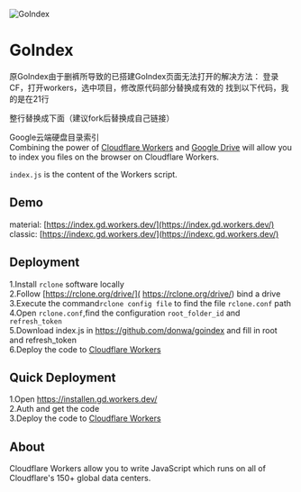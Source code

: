 ![GoIndex](https://raw.githubusercontent.com/donwa/goindex/master/themes/logo.png)  
  
GoIndex  
====  
原GoIndex由于删裤所导致的已搭建GoIndex页面无法打开的解决方法：
登录CF，打开workers，选中项目，修改原代码部分替换成有效的
找到以下代码，我的是在21行
<script src="//cdn.jsdelivr.net/combine/gh/jquery/jquery@3.2/dist/jquery.min.js,gh/donwa/goindex@${authConfig.version}/themes/${authConfig.theme}/app.js"></script>
整行替换成下面（建议fork后替换成自己链接）
<script src="//cdn.jsdelivr.net/combine/gh/jquery/jquery@3.2/dist/jquery.min.js,gh/guxingjinguang/goindex/themes/${authConfig.theme}/app.js"></script>

Google云端硬盘目录索引  
Combining the power of [Cloudflare Workers](https://workers.cloudflare.com/) and [Google Drive](https://www.google.com/drive/) will allow you to index you files on the browser on Cloudflare Workers.    

`index.js` is the content of the Workers script.  

## Demo  
material: [https://index.gd.workers.dev/](https://index.gd.workers.dev/)  
classic: [https://indexc.gd.workers.dev/](https://indexc.gd.workers.dev/)  

## Deployment  
1.Install `rclone` software locally  
2.Follow [https://rclone.org/drive/]( https://rclone.org/drive/) bind a drive  
3.Execute the command`rclone config file` to find the file `rclone.conf` path  
4.Open `rclone.conf`,find the configuration `root_folder_id` and `refresh_token`  
5.Download index.js in https://github.com/donwa/goindex and fill in root and refresh_token  
6.Deploy the code to [Cloudflare Workers](https://www.cloudflare.com/)

## Quick Deployment  
1.Open https://installen.gd.workers.dev/  
2.Auth and get the code  
3.Deploy the code to [Cloudflare Workers](https://www.cloudflare.com/)  



## About  
Cloudflare Workers allow you to write JavaScript which runs on all of Cloudflare's 150+ global data centers.  
